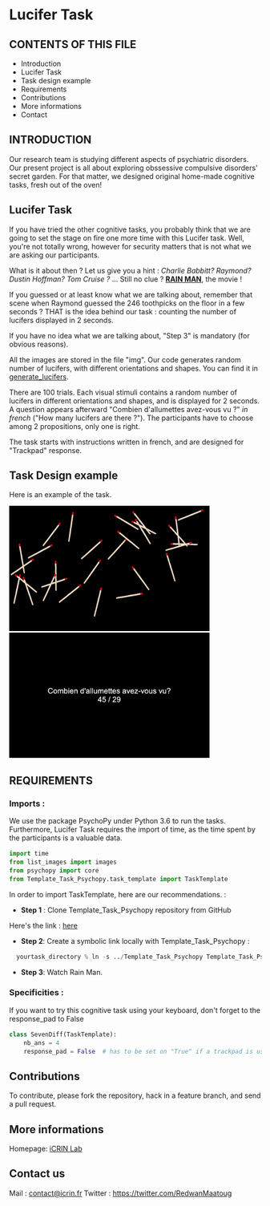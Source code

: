 # Lucifer Task 

## CONTENTS OF THIS FILE

* Introduction
* Lucifer Task
* Task design example
* Requirements
* Contributions
* More informations
* Contact


## INTRODUCTION

Our research team is studying different aspects of psychiatric disorders. Our present project is all about exploring obssessive compulsive disorders' secret garden. For that matter, we designed original home-made cognitive tasks, fresh out of the oven!

## Lucifer Task

If you have tried the other cognitive tasks, you probably think that we are going to set the stage on fire one more time with this Lucifer task. Well, you're not totally wrong, however for security matters that is not what we are asking our participants. 

What is it about then ? Let us give you a hint : *Charlie Babbitt? Raymond? Dustin Hoffman? Tom Cruise ?* ... Still no clue ? **[RAIN MAN](https://youtu.be/Kc-jq06IKtk)**, the movie ! 

If you guessed or at least know what we are talking about, remember that scene when Raymond guessed the 246 toothpicks on the floor in  a few seconds ? THAT is the idea behind our task : counting the number of lucifers displayed in 2 seconds. 

If you have no idea what we are talking about, "Step 3" is mandatory (for obvious reasons).


All the images are stored in the file "img". Our code generates random number of lucifers, with different orientations and shapes. You can find it in [generate_lucifers](https://github.com/ICRIN-lab/lucifer/tree/main/generate_lucifers").   

There are 100 trials. Each visual stimuli contains a random number of lucifers in different orientations and shapes, and is displayed for  2 seconds. A question appears afterward "Combien d'allumettes avez-vous vu ?" *in french* ("How many lucifers are there ?"). The participants have to choose among 2 propositions, only one is right.

The task starts with instructions written in french, and are designed for "Trackpad" response.

## Task Design example

Here is an example of the task. 

<img src="img_readme/luci_rm.png" width="400">
<img src="img_readme/qst_readme.png" width="400">



## REQUIREMENTS

### Imports :

We use the package PsychoPy under Python 3.6 to run the tasks. Furthermore, Lucifer Task requires the import of time, as the time spent by the participants is a valuable data.
```python
import time
from list_images import images
from psychopy import core
from Template_Task_Psychopy.task_template import TaskTemplate
```

In order to import TaskTemplate, here are our recommendations. :

* **Step 1** : Clone Template_Task_Psychopy repository from GitHub 


Here's the link :  <a href="https://github.com/ICRIN-lab/Template_Task_Psychopy.git"> here </a>


* **Step 2**: Create a symbolic link locally with Template_Task_Psychopy :

```python
  yourtask_directory % ln -s ../Template_Task_Psychopy Template_Task_Psychopy
```  

* **Step 3**: Watch Rain Man.

### Specificities :

If you want to try this cognitive task using your keyboard, don't forget to the response_pad to False

```python
class SevenDiff(TaskTemplate):
    nb_ans = 4
    response_pad = False  # has to be set on "True" if a trackpad is used.
```

## Contributions

To contribute, please fork the repository, hack in a feature branch, and send a pull request.

## More informations

Homepage: [iCRIN Lab](http://icrin.fr/)

## Contact us

Mail : contact@icrin.fr
Twitter : https://twitter.com/RedwanMaatoug
